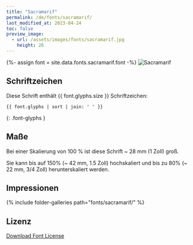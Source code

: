 ```yaml
---
title: "Sacramarif"
permalink: /de/fonts/sacramarif/
last_modified_at: 2023-04-24
toc: false
preview_image:
  - url: /assets/images/fonts/sacramarif.jpg
    height: 26
---
```

{%- assign font = site.data.fonts.sacramarif.font -%}
![Sacramarif](/assets/images/fonts/sacramarif.jpg)

## Schriftzeichen

Diese Schrift enthält  {{ font.glyphs.size }} Schriftzeichen:

```
{{ font.glyphs | sort | join: ' ' }}
```
{: .font-glyphs }


## Maße

Bei einer Skalierung von 100 % ist diese Schrift ~ 28 mm (1 Zoll) groß.

Sie kann bis auf 150% (~ 42 mm, 1.5 Zoll) hochskaliert und bis zu 80% (~ 22 mm, 3/4 Zoll) herunterskaliert werden.

## Impressionen

{% include folder-galleries path="fonts/sacramarif/" %}

## Lizenz

[Download Font License](https://github.com/inkstitch/inkstitch/tree/main/fonts/sacramarif/LICENSE)
